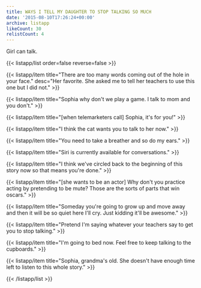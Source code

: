```yaml
---
title: WAYS I TELL MY DAUGHTER TO STOP TALKING SO MUCH
date: '2015-08-10T17:26:24+00:00'
archive: listapp
likeCount: 30
relistCount: 4
---
```


Girl can talk.

{{< listapp/list order=false reverse=false >}}

   {{< listapp/item title="There are too many words coming out of the hole in your face."
      desc="Her favorite. She asked me to tell her teachers to use this one but I did not." >}}

   {{< listapp/item title="Sophia why don't we play a game. I talk to mom and you don't." >}}

   {{< listapp/item title="[when telemarketers call] Sophia, it's for you!" >}}

   {{< listapp/item title="I think the cat wants you to talk to her now." >}}

   {{< listapp/item title="You need to take a breather and so do my ears." >}}

   {{< listapp/item title="Siri is currently available for conversations." >}}

   {{< listapp/item title="I think we've circled back to the beginning of this story now so that means you're done." >}}

   {{< listapp/item title="[she wants to be an actor] Why don't you practice acting by pretending to be mute? Those are the sorts of parts that win oscars." >}}

   {{< listapp/item title="Someday you're going to grow up and move away and then it will be so quiet here I'll cry. Just kidding it'll be awesome." >}}

   {{< listapp/item title="Pretend I'm saying whatever your teachers say to get you to stop talking." >}}

   {{< listapp/item title="I'm going to bed now. Feel free to keep talking to the cupboards." >}}

   {{< listapp/item title="Sophia, grandma's old. She doesn't have enough time left to listen to this whole story." >}}

{{< /listapp/list >}}
